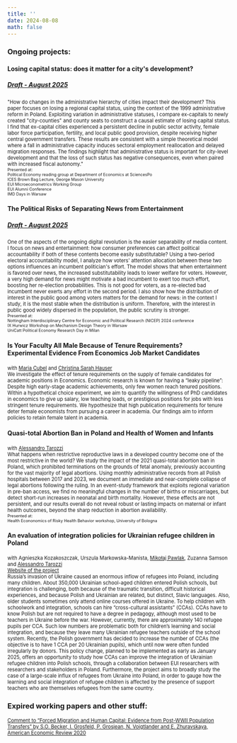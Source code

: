 ```yaml
---
title: ''
date: 2024-08-08
math: false
---
```

### Ongoing projects:
#### Losing capital status: does it matter for a city's development?
##### [Draft - August 2025](/uploads/Capitals_draft_August.pdf)
<span style="font-size:0.8em;"> "How do changes in the administrative hierarchy of cities impact    their development? This paper focuses on losing a regional capital status, using the context of the 1999 administrative reform in Poland.  Exploiting variation in administrative statuses, I compare ex-capitals to newly created "city-counties" and county seats to construct a causal estimate of losing capital status. I find that ex-capital cities experienced a persistent decline in public sector activity, female labor force participation, fertility, and local public good provision, despite receiving higher central government transfers. These results are consistent with a simple theoretical model where a fall in administrative capacity induces sectoral employment reallocation and delayed migration responses. The findings highlight that administrative status is important for city-level development and that the loss of such status has negative consequences, even when paired with increased fiscal autonomy."</span>\
<span style="font-size:0.65em;"> Presented at:\
Political Economy reading group at Department of Economics at SciencesPo \
ICES Brown Bag Lecture, George Mason University \
EUI Microeconometrics Working Group \
EUI Alumni Conference \
IMD Days in Warsaw
 </span>

#### The Political Risks of Separating News from Entertainment
##### [Draft - August 2025](/uploads/Media_draft_August.pdf)
<span style="font-size:0.8em;"> One of the aspects of the ongoing digital revolution is the easier separability of media content. I focus on news and entertainment: how consumer preferences can affect political accountability if both of these contents become easily substitutable? Using a two-period electoral accountability model, I analyze how voters' attention allocation between these two options influences an incumbent politician's effort. 
The model shows that when entertainment is favored over news, the increased substitutability leads to lower welfare for voters. However, a very high demand for news might motivate a bad incumbent to exert too much effort, boosting her re-election probabilities. This is not good for voters, as a re-elected bad incumbent never exerts any effort in the second period. I also show how the distribution of interest in the public good among voters matters for the demand for news: in the context I study, it is the most stable when the distribution is uniform. Therefore, with the interest in public good widely dispersed in the population, the public scrutiny is stronger. </span> \
<span style="font-size:0.65em;"> Presented at:\
Nottingham Interdisciplinary Centre for Economic and Political Research (NICEP) 2024 conference \
IX Hurwicz Workshop on Mechanism Design Theory in Warsaw \
UniCatt Political Economy Research Day in Milan
</span>

#### Is Your Faculty All Male Because of Tenure Requirements?<br>Experimental Evidence From Economics Job Market Candidates
<span style="font-size:0.8em;"> with [Maria Cubel](https://sites.google.com/site/mariacubel/home) and [Christina Sarah Hauser](https://sites.google.com/view/christinasarahhauser)\
We investigate the effect of tenure requirements on the supply of female candidates for academic positions in Economics. Economic research is known for having a “leaky pipeline”: Despite high early-stage academic achievements, only few women reach tenured positions. Within a hypothetical choice experiment, we aim to quantify the willingness of PhD candidates in economics to give up salary, low teaching loads, or prestigious positions for jobs with less stringent tenure requirements. We hypothesize that high publication requirements for tenure deter female economists from pursuing a career in academia. Our findings aim to inform policies to retain female talent in academia. </span>

#### Quasi-total Abortion Ban in Poland and Health of Women and Infants
<span style="font-size:0.8em;"> with [Alessandro Tarozzi](https://sites.google.com/site/alessandrotarozzi/home)\
What happens when restrictive reproductive laws in a developed country become one of the most restrictive in the world? We study the impact of the 2021 quasi-total abortion ban in Poland, which prohibited terminations on the grounds of fetal anomaly, previously accounting for the vast majority of legal abortions. Using monthly administrative records from all Polish hospitals between 2017 and 2023, we document an immediate and near-complete collapse of legal abortions following the ruling. In an event-study framework that exploits regional variation in pre-ban access, we find no meaningful changes in the number of births or miscarriages, but detect short-run increases in neonatal and birth mortality. However, these effects are not persistent, and our results overall do not reveal robust or lasting impacts on maternal or infant health outcomes, beyond the sharp reduction in abortion availability. </span>\
<span style="font-size:0.65em;"> Presented at:\
Health Econonomics of Risky Health Behavior workshop, University of Bologna
</span>

#### An evaluation of integration policies for Ukrainian refugee children in Poland
<span style="font-size:0.8em;"> with Agnieszka Kozakoszczak, Urszula Markowska-Manista, [Mikołaj Pawlak](http://mikolajpawlak.bio.uw.edu.pl/), Zuzanna Samson and [Alessandro Tarozzi](https://sites.google.com/site/alessandrotarozzi/home)\
[Website of the project](https://www.eui.eu/research-hub?id=an-evaluation-of-integration-policies-for-ukrainian-refugee-children-in-poland-1)\
Russia’s invasion of Ukraine caused an enormous inflow of refugees into Poland, including many children. About 350,000 Ukrainian school-aged children entered Polish schools, but integration is challenging, both because of the traumatic transition, difficult historical experiences, and because Polish and Ukrainian are related, but distinct, Slavic languages. Also, older students sometimes only attend online courses offered in Ukraine. To help children with schoolwork and integration, schools can hire “cross-cultural assistants” (CCAs). CCAs have to know Polish but are not required to have a degree in pedagogy, although most used to be teachers in Ukraine before the war. However, currently, there are approximately 140 refugee pupils per CCA. Such low numbers are problematic both for children’s learning and social integration, and because they leave many Ukrainian refugee teachers outside of the school system. Recently, the Polish government has decided to increase the number of CCAs (the objective is to have 1 CCA per 20 Ukrainian pupils), which until now were often funded irregularly by donors. This policy change, planned to be implemented as early as January 2025, offers an opportunity to study how CCAs can improve the integration of Ukrainian refugee children into Polish schools, through a collaboration between EUI researchers with researchers and stakeholders in Poland. Furthermore, the project aims to broadly study the case of a large-scale influx of refugees from Ukraine into Poland, in order to gauge how the learning and social integration of refugee children is affected by the presence of support teachers who are themselves refugees from the same country.</span>

### Expired working papers and other stuff:
<span style="font-size:0.8em;">[Comment to “Forced Migration and Human Capital: Evidence from Post-WWII Population Transfers” by S.O. Becker, I. Grosfeld, P. Grosjean, N. Voigtlander and E. Zhuravskaya, American Economic Review 2020](/uploads/AER_Comment.pdf)</span>

